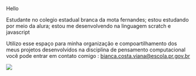 Hello

Estudante no colegio estadual branca da mota fernandes;
estou estudando por meio da alura;
estou me desenvolvendo na linguagem scratch e javascript

Utilizo esse espaço para minha organização e compoartilhamento dos meus projetos desenvolvidos na disciplina de pensamento computacional
você pode entrar em contato comigo : bianca.costa.viana@escola.pr.gov.br

![](https://media.tenor.com/Sw-HBO6KIdAAAAAC/omori.gif)

